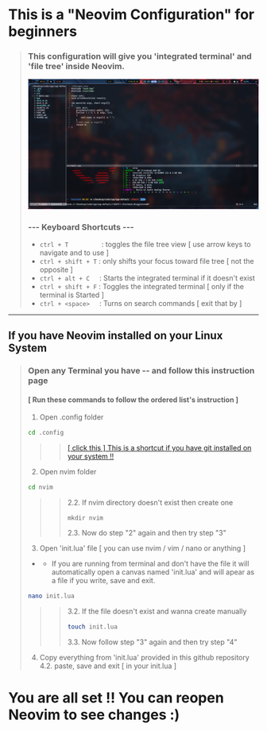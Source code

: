 # This is a "Neovim Configuration" for beginners
>### This configuration will give you 'integrated terminal' and 'file tree' inside Neovim.
>![Screenshot of Neovim Config](source/image.png)
>
>### --- Keyboard Shortcuts ---
>* `ctrl + T`&nbsp;&nbsp;&nbsp;&nbsp;&nbsp;&nbsp;&nbsp;&nbsp;&nbsp;&nbsp;&nbsp;&nbsp;&nbsp;&nbsp;&nbsp;&nbsp;&nbsp;: toggles the file tree view \[ use arrow keys to navigate and <enter> to use \]
>* `ctrl + shift + T` : only shifts your focus toward file tree \[ not the opposite \]
>* `ctrl + alt + C` &nbsp;&nbsp;&nbsp;&nbsp;: Starts the integrated terminal if it doesn't exist
>* `ctrl + shift + F` : Toggles the integrated terminal [ only if the terminal is Started ]
>* `ctrl + <space>` &nbsp;&nbsp;&nbsp;&nbsp;: Turns on search commands [ exit that by <esc> ]
---
## If you have Neovim installed on your Linux System
>
>
>### Open any Terminal you have -- and follow this instruction page
>#### [ Run these commands to follow the ordered list's instruction ] 
>
>1. Open .config folder
> ```bash
> cd .config
> ```
>>> [[ click this ]  This is a shortcut if you have git installed on your system !!](source/PAGE2.md)
>2. Open nvim folder
> ```bash
> cd nvim
> ```
>>> 2.2. If nvim directory doesn't exist then create one
> >>```
> >>mkdir nvim
> >>```
>>> 2.3. Now do step "2" again and then try step "3"
>
>3. Open 'init.lua' file [ you can use nvim / vim / nano or anything ]
>* * If you are running from terminal and don't have the file it will automatically open a canvas named 'init.lua' and will apear as a file if you write, save and exit.
>```bash
>nano init.lua
>```
>>> 3.2. If the file doesn't exist and wanna create manually
>>>```bash
>>>touch init.lua
>>>```
>>> 3.3. Now follow step "3" again and then try step "4"
>4. Copy everything from 'init.lua' provided in this github repository
>4.2. paste, save and exit \[ in your init.lua \]
>
# You are all set !!  You can reopen Neovim to see changes :)


